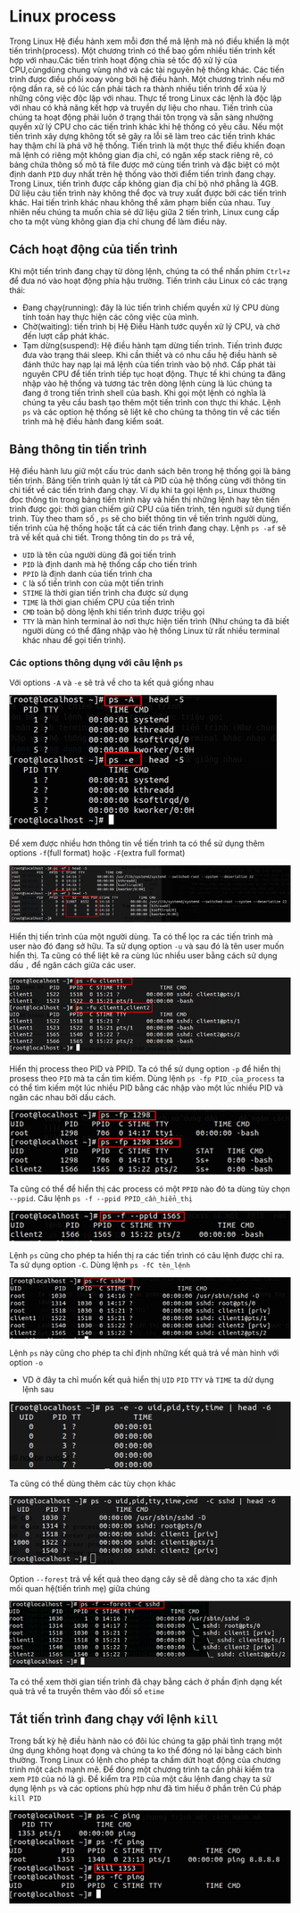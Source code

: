 # Linux process

Trong Linux Hệ điều hành xem mỗi đơn thể mã lệnh mà nó điều khiển là một tiến trình(process). Một chương trình có thể bao gồm nhiều tiến trình kết hợp với nhau.Các tiến trình hoạt động chia sẻ tốc độ xử lý của CPU,cùngdùng chung vùng nhớ và các tài nguyên hệ thông khác. Các tiến trình được điều phối xoay vòng bởi hệ điều hành. Một chương trình nếu mở rộng dần ra, sẽ có lúc cần phải tách ra thành nhiều tiến trình để xủa lý những công việc độc lập với nhau. Thực tế trong Linux các lệnh là độc lập với nhau có khả năng kết hợp và truyền dự liệu cho nhau.
Tiến trình của chúng ta hoạt động phải luôn ở trạng thái tôn trọng và sẵn sàng nhường quyền xử lý CPU cho các tiến trình khác khi hệ thống có yêu cầu. Nếu một tiến trình xây dựng không tốt sẽ gây ra lỗi sẽ làm treo các tiến trình khác hay thậm chí là phá vỡ hệ thống.
Tiến trình là một thực thể điều khiển đoạn mã lệnh có riêng một không gian địa chỉ, có ngăn xếp stack riêng rẽ, có bảng chứa thông số mô tả file được mở cùng tiến trình và đặc biệt có một định danh `PID` duy nhất trên hệ thống vào thời điểm tiến trình đang chạy.
Trong Linux, tiến trình được cấp không gian địa chỉ bộ nhớ phẳng là 4GB. Dữ liệu cảu tiến trình này không thể đọc và truy xuất được bởi các tiến trình khác. Hai tiến trình khác nhau không thể xâm phạm biến của nhau. Tuy nhiên nếu chúng ta muốn chia sẻ dữ liệu giữa 2 tiến trình, Linux cung cấp cho ta một vùng không gian địa chỉ chung để làm điều này.

## Cách hoạt động của tiến trình

Khi một tiến trình đang chạy từ dòng lệnh, chúng ta có thể nhấn phím `Ctrl+z` để đưa nó vào hoạt động phía hậu trường. Tiến trình cảu Linux có các trạng thái:

- Đang chạy(running): đây là lúc tiến trình chiếm quyền xử lý CPU dùng tính toán hay thực hiện các công việc của mình.
- Chờ(waiting): tiến trình bị Hệ Điều Hành tước quyền xử lý CPU, và chờ đến lượt cấp phát khác.
- Tạm dừng(suspend): Hệ điều hành tạm dừng tiến trình. Tiến trình được đưa vào trạng thái sleep. Khi cần thiết và có nhu cầu hệ điều hành sẽ đánh thức hay nạp lại mã lệnh của tiến trình vào bộ nhớ. Cấp phát tài nguyên CPU để tiến trình tiếp tục hoạt động.
  Thực tế khi chúng ta đăng nhập vào hệ thống và tương tác trên dòng lệnh cùng là lúc chúng ta đang ở trong tiến trình shell của bash. Khi gọi một lệnh có nghĩa là chúng ta yêu cầu bash tạo thêm một tiến trình con thực thi khác.
  Lệnh `ps` và các option hệ thống sẽ liệt kê cho chúng ta thông tin về các tiến trình mà hệ điều hành đang kiểm soát.

## Bảng thông tin tiến trình

Hệ điều hành lưu giữ một cấu trúc danh sách bên trong hệ thống gọi là bảng tiến trình. Bảng tiến trình quản lý tất cả PID của hệ thống cùng với thông tin chi tiết về các tiến trình đang chạy. Ví dụ khi ta gọi lệnh `ps`, Linux thường đọc thông tin trong bảng tiến trình này và hiển thị những lệnh hay tên tiến trình được gọi: thời gian chiếm giữ CPU của tiến trình, tên người sử dụng tiến trình.
Tùy theo tham số , `ps` sẽ cho biết thông tin về tiến trình người dùng, tiến trình của hệ thống hoặc tất cả các tiến trình đang chạy. Lệnh `ps -af` sẽ trả về kết quả chi tiết.
Trong thông tin do `ps` trả về,

- `UID` là tên của người dùng đã goi tiến trình
- `PID` là định danh mà hệ thống cấp cho tiến trình
- `PPID` là định danh của tiến trình cha
- `C` là số tiến trình con của một tiến trình
- `STIME` là thời gian tiến trình cha được sử dụng
- `TIME` là thời gian chiếm CPU của tiến trình
- `CMD` toàn bộ dòng lệnh khi tiến trình được triệu gọi
- `TTY` là màn hình terminal ảo nơi thực hiện tiến trình (Như chúng ta đã biết người dùng có thể đăng nhập vào hệ thống Linux từ rất nhiều terminal khác nhau để gọi tiến trình).

### Các options thông dụng với câu lệnh `ps`

Với options `-A` và `-e` sẽ trả về cho ta kết quả giồng nhau

![](./images/ps1.png)

Để xem được nhiều hơn thông tin về tiến trình ta có thể sử dụng thêm options `-f`(full format) hoặc `-F`(extra full format)

![](./images/ps2.png)

Hiển thị tiến trình của một người dùng. Ta có thể lọc ra các tiến trình mà user nào đó đang sở hữu. Ta sử dụng option `-u` và sau đó là tên user muốn hiển thị. Ta cũng có thể liệt kê ra cùng lúc nhiều user bằng cách sử dụng dấu `,` để ngăn cách giữa các user.

![](./images/ps3.png)

Hiển thị process theo PID và PPID. Ta có thể sử dụng option `-p` để hiển thị prosess theo `PID` mà ta cần tìm kiếm. Dùng lệnh `ps -fp PID_của_process` ta có thể tìm kiếm một lúc nhiều PID bằng các nhập vào một lúc nhiều PID và ngăn các nhau bởi dấu cách.

![](./images/ps4.png)

Ta cũng có thể để hiển thị các process có một `PPID` nào đó ta dùng tùy chọn `--ppid`. Câu lệnh
`ps -f --ppid PPID_cần_hiển_thị`

![](./images/ps5.png)

Lệnh `ps` cũng cho phép ta hiển thị ra các tiến trình có câu lệnh được chỉ ra. Ta sử dụng option `-C`. Dùng lệnh `ps -fC tên_lệnh`

![](./images/ps6.png)

Lệnh `ps` này cũng cho phép ta chỉ định những kết quả trả về màn hình với option `-o`

- VD ở đây ta chỉ muốn kết quả hiển thị `UID` `PID` `TTY` và `TIME` ta dử dụng lệnh sau

![](./images/ps7.png)

Ta cũng có thể dùng thêm các tùy chọn khác

![](./images/ps9.png)

Option `--forest` trả về kết quả theo dạng cây sẽ dễ dàng cho ta xác định mối quan hệ(tiến trình mẹ) giữa chúng

![](./images/ps10.png)

Ta có thể xem thời gian tiến trình đã chạy bằng cách ở phần định dạng kết quả trả về ta truyền thêm vào đối số `etime`

## Tắt tiến trình đang chạy với lệnh `kill`

Trong bất kỳ hệ điều hành nào có đôi lúc chúng ta gặp phải tình trạng một ứng dụng không hoạt đọng và chúng ta ko thể đóng nó lại bằng cách bình thường. Trong Linux có lệnh cho phép ta chấm dứt hoạt động của chương trình một cách mạnh mẽ.
Để đóng một chương trình ta cần phải kiểm tra xem `PID` của nó là gì. Để kiểm tra `PID` của một câu lệnh đang chạy ta sử dụng lệnh `ps` và các options phù hợp như đã tìm hiểu ở phần trên
Cú pháp `kill PID`

![](./images/ps1.1.png)
